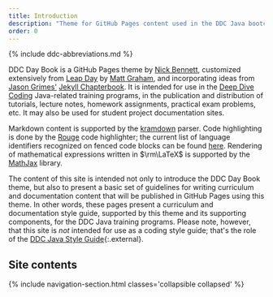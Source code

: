 ```yaml
---
title: Introduction
description: "Theme for GitHub Pages content used in the DDC Java bootcamps & related programs."
order: 0
---
```


{% include ddc-abbreviations.md %}

DDC Day Book is a GitHub Pages theme by [Nick Bennett](mailto:nick@nickbenn.com), customized extensively from [Leap Day](https://pages-themes.github.io/leap-day/) by [Matt Graham](https://twitter.com/mattgraham), and incorporating ideas from [Jason Grimes'](https://grimesit.com) [Jekyll Chapterbook](https://github.com/jasongrimes/jekyll-chapterbook). It is intended for use in the [Deep Dive Coding](https://deepdivecoding.com) Java-related training programs, in the publication and distribution of tutorials, lecture notes, homework assignments, practical exam problems, etc. It may also be used for student project documentation sites. 

Markdown content is supported by the [kramdown](https://kramdown.gettalong.org/parser/kramdown.html) parser. Code highlighting is done by the [Rouge](http://rouge.jneen.net/) code highlighter; the current list of language identifiers recognized on fenced code blocks can be found [here](https://github.com/rouge-ruby/rouge/wiki/List-of-supported-languages-and-lexers). Rendering of mathematical expressions written in $\rm\LaTeX$ is supported by the [MathJax](https://www.mathjax.org/) library.

The content of this site is intended not only to introduce the DDC Day Book theme, but also to present a basic set of guidelines for writing curriculum and documentation content that will be published in GitHub Pages using this theme. In other words, these pages present a curriculum and documentation style guide, supported by this theme and its supporting components, for the DDC Java training programs. Please note, however, that this site is _not_ intended for use as a coding style guide; that's the role of the [DDC Java Style Guide](/style-guide/){:.external}.

## Site contents

{% include navigation-section.html classes='collapsible collapsed' %}
